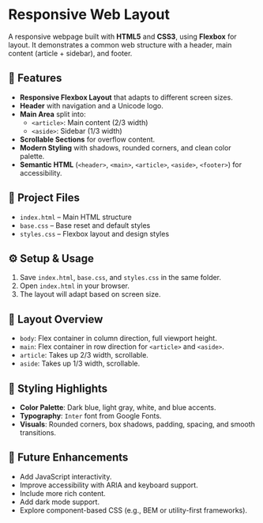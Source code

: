 # Responsive Web Layout

A responsive webpage built with **HTML5** and **CSS3**, using **Flexbox** for layout. It demonstrates a common web structure with a header, main content (article + sidebar), and footer.

## 🚀 Features

- **Responsive Flexbox Layout** that adapts to different screen sizes.
- **Header** with navigation and a Unicode logo.
- **Main Area** split into:
  - `<article>`: Main content (2/3 width)
  - `<aside>`: Sidebar (1/3 width)
- **Scrollable Sections** for overflow content.
- **Modern Styling** with shadows, rounded corners, and clean color palette.
- **Semantic HTML** (`<header>`, `<main>`, `<article>`, `<aside>`, `<footer>`) for accessibility.

## 📁 Project Files

- `index.html` – Main HTML structure  
- `base.css` – Base reset and default styles  
- `styles.css` – Flexbox layout and design styles

## ⚙️ Setup & Usage

1. Save `index.html`, `base.css`, and `styles.css` in the same folder.
2. Open `index.html` in your browser.
3. The layout will adapt based on screen size.

## 🎨 Layout Overview

- `body`: Flex container in column direction, full viewport height.
- `main`: Flex container in row direction for `<article>` and `<aside>`.
- `article`: Takes up 2/3 width, scrollable.
- `aside`: Takes up 1/3 width, scrollable.

## 🌈 Styling Highlights

- **Color Palette**: Dark blue, light gray, white, and blue accents.
- **Typography**: `Inter` font from Google Fonts.
- **Visuals**: Rounded corners, box shadows, padding, spacing, and smooth transitions.

## 🔧 Future Enhancements

- Add JavaScript interactivity.
- Improve accessibility with ARIA and keyboard support.
- Include more rich content.
- Add dark mode support.
- Explore component-based CSS (e.g., BEM or utility-first frameworks).
